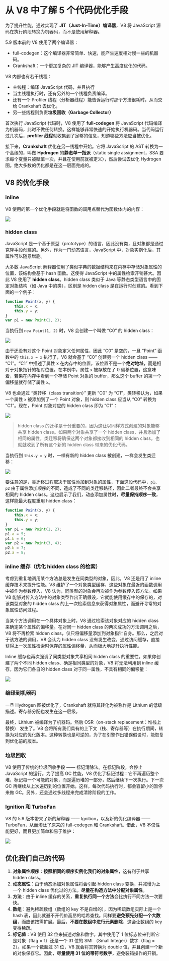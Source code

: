 # 从 V8 中了解 5 个代码优化手段

为了提升性能，通过实现了 **JIT（Just-In-Time）编译器**，V8 将 JavaScript 源码在执行阶段转换为机器码，而不是使用解释器。

5.9 版本前的 V8 使用了两个编译器：

* full-codegen：这个编译器非常简单、快速，能产生速度相对慢一些的机器码。
* Crankshaft：一个更加复杂的 JIT 编译器，能够产生高度优化的代码。

V8 内部也有若干线程：

* 主线程：编译 JavaScript 代码，并且执行
* 当主线程执行时，还有另外的一个线程负责编译。
* 还有一个 Profiler 线程（分析器线程）能告诉运行时那个方法很耗时，从而交给 Crankshaft 去优化。
* 另一些线程则负责**垃圾回收（Garbage Collector）**

首次执行 JavaScript 代码时，V8 使用了 **full-codegen** 将 JavaScript 代码编译为机器码，此时不做任何转换。这样能够非常快速的开始执行机器码。当代码运行过几次后，**profiler 线程**就收集到了足够的信息，知道哪些方法应当被优化。

接下来，**Crankshaft** 优化在另一线程中开始。它将 JavaScript 的 AST 转换为一个高级的，叫做 **Hydrogen** 的**静态单一指派**（static single assignment，SSA 要求每个变量只被赋值一次，并且在使用前就被定义），然后尝试去优化 Hydrogen 图。绝大多数的优化都是在这一层面完成的。

 ## V8 的优化手段

### inline

V8 使用的第一个优化手段就是将函数的调用点替代为函数体内的内容：

![](https://cdn-images-1.medium.com/max/1600/0*RRgTDdRfLGEhuR7U.png)

### hidden class

JavaScript 是一个基于原型（prototype）的语言，因此没有类，且对象都是通过克隆手段创建的。另外，作为一门动态语言，JavaScript 中，对象实例化后，其属性可以随意增删。

大多数 JavaScript 解释器使用了类似字典的数据结构来在内存中存储对象属性的位置，该结构会基于 hash 函数。这使得 JavaScript 中的属性检索开销甚大。因此 V8 使用了 **hidden class**。hidden class 类似于 Java 等静态类型语言中的固定对象结构（如 Java 中的类），区别是 hidden class 是在运行时创建的。看到下面的一个例子：

```js
function Point(x, y) {
    this.x = x;
    this.y = y;
}
var p1 = new Point(1, 2);
```

当执行到 `new Point(1, 2)` 时，V8 会创建一个叫做 “C0” 的 hidden class：

![](https://cdn-images-1.medium.com/max/1600/1*pVnIrMZiB9iAz5sW28AixA.png)

由于还没有对这个 Point 对象定义任何属性，因此 “C0” 是空的，一旦 “Point” 函数中的 `this.x = x` 执行了，V8 就会基于 “C0” 创建另一个 hidden class —— “C1”。“C1” 中描述了属性 x 在内存中的位置，该位置不是一个**绝对地址**，而是相对于对象指针的相对位置。在本例中，属性 `x` 被存放在了 0 偏移位置，这意味着，若果在内存中看到一个存储 Point 对象的 buffer，那么这个 buffer 的第一个偏移量就存储了属性 `x`。

V8 也会通过 “类转移（class transition）” 更新 “C0” 为 “C1”，类转移认为，如果一个属性 `x` 被添加到了一个 Point 对象，则 hidden class 应当从 “C0” 转换为 “C1”。现在，Point 对象对应的 hidden class 即为 “C1”：

![](https://cdn-images-1.medium.com/max/1600/1*QsVUE3snZD9abYXccg6Sgw.png)



>  hidden class 的迁移是十分重要的，因为这让以同样方式创建的对象能够共享 hidden class。如果两个对象共享了一个 hidden class，并且添加了相同的属性，类迁移将确保这两个对象都接收到相同的 hidden class，也就就收到了所有这个新的 hidden class 带来的优化代码。

当执行到 `this.y = y` 时，一样有新的 hidden class 被创建，一样会发生类迁移：

![](https://cdn-images-1.medium.com/max/1600/1*spJ8v7GWivxZZzTAzqVPtA.png)

要注意的是，类迁移过程取决于属性添加到对象的属性，下面这段代码中，`p1`、`p2` 由于属性添加顺序的不同，造成了不同的类迁移路径，因此二者最终不会共享相同的 hidden class。这也启示了我们，动态添加属性时，**尽量保持顺序一致**，这样能最大程度重用 hidden class：

```js
function Point(x, y) {
    this.x = x;
    this.y = y;
}
var p1 = new Point(1, 2);
p1.a = 5;
p1.b = 6;
var p2 = new Point(3, 4);
p2.b = 7;
p2.a = 8;
```

### inline 缓存（优化 hidden class 的检索）

考虑到重复地调用某个方法总是发生在同类型的对象，因此，V8 还是用了 inline 缓存技术来提升性能。V8 维护了一个对象类型缓存，这些对象在最近的函数调用中被作为参数传入，V8 认为，同类型的对象会再次被作为参数传入该方法。如果 V8 能够对传入方法中的对象类型作出正确假设，它就能使用缓存中的保存的，对该类型对象的 hidden class 的上一次检索信息来获得对象属性，而避开寻常的对象属性访问过程。

当某个方法调用在一个具体对象上时，V8 通过检索该对象对应的 hidden class 来确定某个属性的偏移量。在对同一 hidden class 的两次成功的方法调用之后，V8 将不再检索 hidden class，仅只将偏移量添加到对象指针自身。那么，之后对于该方法的调用，V8 会认为 hidden class 没有发生改变，通过访问缓存，直接获得上一次属性检索时保存的属性偏移量，从而极大地提升执行性能。

Inline 缓存也再次强调了同类型对象共享相同 hidden class 的重要性。如果你创建了两个不同 hidden class、确是相同类型的对象，V8 将无法利用到 inline 缓存，因为它们各自的 hidden class 对于同一属性，不具有相同的偏移量：

![](https://cdn-images-1.medium.com/max/1600/1*iHfI6MQ-YKQvWvo51J-P0w.png)

### 编译到机器码

一旦 Hydrogen 图被优化了，Crankshaft 就将其转化为被称作是 Lithium 的低级描述。寄存器分配也发生在这一层级。

最终，Lithium 被编译为了机器码。然后 OSR（on-stack replacement：堆栈上替换） 发生了。V8 会将所有我们具有的上下文（栈、寄存器等）在执行期间，转换为对应的优化版本。这种转换也是可逆的，为了在引擎作出错误假设时，能恢复到优化前的版本。

### 垃圾回收

V8 使用了传统的垃圾回收手段 —— 标记清除法。在标记阶段，会停止 JavaScript 的运行。为了提高 GC 性能，V8 优化了标记过程：它不再遍历整个堆，标记每一个可能的对象，而是遍历堆的一部分，然后继续下一次执行。下一次 GC 再继续从上次遍历到的位置开始。这样，每次代码执行时，都会容留小的暂停来做 GC。另外，还会通过多线程来完成清除阶段的工作。

### Ignition 和 TurboFan

V8 的 5.9 版本带来了新的解释器 —— Ignition，以及新的优化编译器 —— TurboFan，从而淘汰了原来的 full-codegen 和 Crankshaft。借此，V8 不仅性能更好，而且更加简单和易于维护：

![](https://cdn-images-1.medium.com/max/1600/0*pohqKvj9psTPRlOv.png)

## 优化我们自己的代码



1. **对象属性顺序**：**按照相同的顺序实例化我们的对象属性**，这有利于共享 hidden class。
2. **动态属性**：由于动态添加对象属性将会引起 hidden class 变换，并减慢为上一个 hidden class 优化过的方法。**尽量在构造方法中分配对象属性**。
3. **方法**：由于 inline 缓存的关系，**重复执行同一个方法**会比执行不同方法一次要快。
4. **数组**：避免稀疏数组（数组的 key 不是自增的），因为稀疏数组实际上是一个 hash 表，因此就避不开代价高昂的哈希查找。同样要**避免预先分配一个大数组**，而应该按需扩展。最后，**不要在数组中进行元素删除**，这会让数组的 key 变得稀疏。
5. **标记值**：V8 使用 32 位来描述对象和数字。其中使用了 1 位标志位来判断它是对象（flag = 1）还是一个 31 位的 SMI （Small Integer）数字（flag = 2）。如果一个数超过 31 位，V8 就会将其转换为 double 值，并且创建一个新的对象保存它。因此，**尽量使用 31 位的带符号数字**，避免装箱操作的开销。